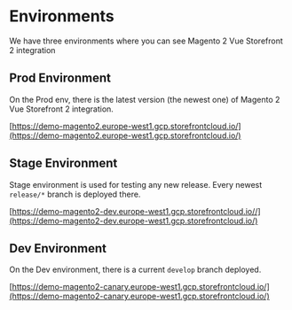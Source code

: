 # Environments

We have three environments where you can see Magento 2 Vue Storefront 2 integration

## Prod Environment

On the Prod env, there is the latest version (the newest one) of Magento 2 Vue Storefront 2 integration.

[https://demo-magento2.europe-west1.gcp.storefrontcloud.io/](https://demo-magento2.europe-west1.gcp.storefrontcloud.io/)

## Stage Environment

Stage environment is used for testing any new release. Every newest `release/*` branch is deployed there.

[https://demo-magento2-dev.europe-west1.gcp.storefrontcloud.io//](https://demo-magento2-dev.europe-west1.gcp.storefrontcloud.io/)

## Dev Environment

On the Dev environment, there is a current `develop` branch deployed.

[https://demo-magento2-canary.europe-west1.gcp.storefrontcloud.io/](https://demo-magento2-canary.europe-west1.gcp.storefrontcloud.io/)
